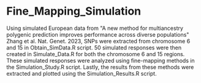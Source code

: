 # Fine_Mapping_Simulation
Using simulated European data from "A new method for multiancestry polygenic prediction improves performance across diverse populations" Zhang et al. Nat. Genet. 2023, SNPs were extracted from chromosome 6 and 15 in Obtain_SimData.R script. 50 simulated responses were then created in Simulate_Data.R for both the chromosome 6 and 15 regions. These simulated responses were analyzed using fine-mapping methods in the Simulation_Study.R script. Lastly, the results from these methods were extracted and plotted using the Simulation_Results.R script.
